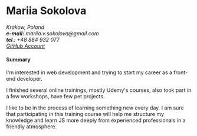 # Mariia Sokolova
_Krakow, Poland_  
_**e-mail:** mariia.v.sokolova@gmail.com_  
_**tel**.: +48 884 932 077_   
_[GitHub Account](https://github.com/MariaSokolova)_


#### Summary

I'm interested in web development and trying to start my career as a front-end developer.
  
I finished several online trainings, mostly Udemy's courses, also took part in a few workshops, have few pet projects.

I like to be in the process of learning something new every day.
I am sure that participating in this training course will help me structure my knowledge and learn JS more deeply from experienced professionals in a friendly atmosphere. 
